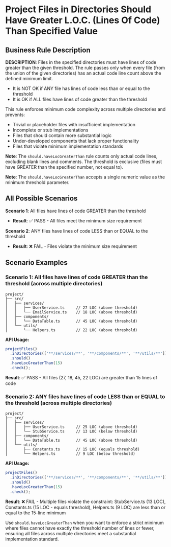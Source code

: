 # Project Files in Directories Should Have Greater L.O.C. (Lines Of Code) Than Specified Value

## Business Rule Description

**DESCRIPTION**: Files in the specified directories must have lines of code greater than the given threshold. The rule passes only when every file (from the union of the given directories) has an actual code line count above the defined minimum limit.

- It is NOT OK if ANY file has lines of code less than or equal to the threshold
- It is OK if ALL files have lines of code greater than the threshold

This rule enforces minimum code complexity across multiple directories and prevents:

- Trivial or placeholder files with insufficient implementation
- Incomplete or stub implementations
- Files that should contain more substantial logic
- Under-developed components that lack proper functionality
- Files that violate minimum implementation standards

**Note**: The `should.haveLocGreaterThan` rule counts only actual code lines, excluding blank lines and comments. The threshold is exclusive (files must have GREATER than the specified number, not equal to).

**Note**: The `should.haveLocGreaterThan` accepts a single numeric value as the minimum threshold parameter.

## All Possible Scenarios

**Scenario 1**: All files have lines of code GREATER than the threshold

- **Result**: ✅ PASS - All files meet the minimum size requirement

**Scenario 2**: ANY files have lines of code LESS than or EQUAL to the threshold

- **Result**: ❌ FAIL - Files violate the minimum size requirement

## Scenario Examples

### Scenario 1: All files have lines of code GREATER than the threshold (across multiple directories)

```
project/
├── src/
│   ├── services/
│   │   ├── UserService.ts     // 27 LOC (above threshold)
│   │   └── EmailService.ts    // 18 LOC (above threshold)
│   ├── components/
│   │   └── DataTable.ts       // 45 LOC (above threshold)
│   └── utils/
│       └── Helpers.ts         // 22 LOC (above threshold)
```

**API Usage:**

```typescript
projectFiles()
  .inDirectories(['**/services/**', '**/components/**', '**/utils/**'])
  .should()
  .haveLocGreaterThan(15)
  .check();
```

**Result**: ✅ PASS - All files (27, 18, 45, 22 LOC) are greater than 15 lines of code

### Scenario 2: ANY files have lines of code LESS than or EQUAL to the threshold (across multiple directories)

```
project/
├── src/
│   ├── services/
│   │   ├── UserService.ts     // 25 LOC (above threshold)
│   │   └── StubService.ts     // 13 LOC (below threshold)
│   ├── components/
│   │   └── DataTable.ts       // 45 LOC (above threshold)
│   └── utils/
│       ├── Constants.ts       // 15 LOC (equals threshold)
│       └── Helpers.ts         // 9 LOC (below threshold)
```

**API Usage:**

```typescript
projectFiles()
  .inDirectories(['**/services/**', '**/components/**', '**/utils/**'])
  .should()
  .haveLocGreaterThan(15)
  .check();
```

**Result**: ❌ FAIL - Multiple files violate the constraint: StubService.ts (13 LOC), Constants.ts (15 LOC - equals threshold), Helpers.ts (9 LOC) are less than or equal to the 15-line minimum

Use `should.haveLocGreaterThan` when you want to enforce a strict minimum where files cannot have exactly the threshold number of lines or fewer, ensuring all files across multiple directories meet a substantial implementation standard.